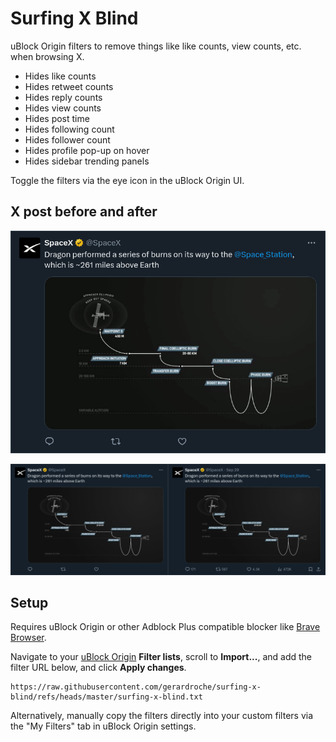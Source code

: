 # Surfing X Blind

uBlock Origin filters to remove things like like counts, view counts, etc. when browsing X.

- Hides like counts
- Hides retweet counts
- Hides reply counts
- Hides view counts
- Hides post time
- Hides following count
- Hides follower count
- Hides profile pop-up on hover
- Hides sidebar trending panels

Toggle the filters via the eye icon in the uBlock Origin UI.

## X post before and after

![X post after screenshot](x-post.gif)

![X post before screenshot](x-post.png)

## Setup

Requires uBlock Origin or other Adblock Plus compatible blocker like [Brave Browser](https://brave.com/).

Navigate to your [uBlock Origin](https://github.com/gorhill/uBlock) **Filter lists**, scroll to **Import...**, and add the filter URL below, and click **Apply changes**.

```
https://raw.githubusercontent.com/gerardroche/surfing-x-blind/refs/heads/master/surfing-x-blind.txt
```

Alternatively, manually copy the filters directly into your custom filters via the "My Filters" tab in uBlock Origin settings.
